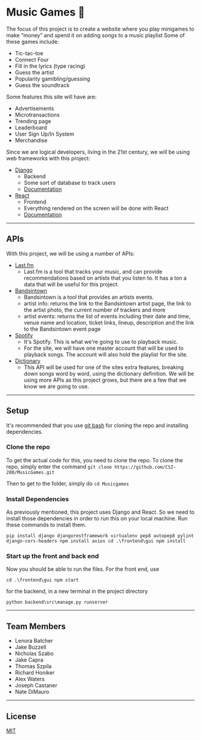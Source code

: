 # Music Games :musical_note:
The focus of this project is to create a website where you play minigames to make “money” and spend it on adding songs to a music playlist
Some of these games include:    
   * Tic-tac-toe
   * Connect Four
   * Fill in the lyrics (type racing)
   * Guess the artist
   * Popularity gamibling/guessing
   * Guess the soundtrack

Some features this site will have are:
   * Advertisements
   * Microtransactions
   * Trending page
   * Leaderboard
   * User Sign Up/In System
   * Merchandise

Since we are logical developers, living in the 21st century, we will be using web frameworks with this project:
   * [Django](https://www.djangoproject.com/)
       * Backend
        * Some sort of database to track users
        * [Documentation](https://docs.djangoproject.com/en/3.0/intro/install/)
   * [React](https://reactjs.org/)
        * Frontend
        * Everything rendered on the screen will be done with React
        * [Documentation](https://github.com/facebook/react)

- - - -

## APIs
With this project, we will be using a number of APIs:
   * [Last.fm](https://www.last.fm/api/)
       * Last.fm is a tool that tracks your music, and can provide recommendations based on artists that you listen to. It has a ton a data that will be useful for this project.
   * [Bandsintown](https://app.swaggerhub.com/apis/Bandsintown/PublicAPI/3.0.0#/)
        * Bandsintown is a tool that provides an artists events.
        * artist info: returns the link to the Bandsintown artist page, the link to the artist photo, the current number of trackers and more
        * artist events: returns the list of events including their date and time, venue name and location, ticket links, lineup, description and the link to the Bandsintown event page
   * [Spotify](https://developer.spotify.com/documentation/web-api/)
        * It's Spotify. This is what we're going to use to playback music.
        * For the site, we will have one master account that will be used to playback songs. The account will also hold the playlist for the site.
   * [Dictionary](https://dictionaryapi.com/)
        * This API will be used for one of the sites extra features, breaking down songs word by word, using the dictionary definition.
We will be using more APIs as this project grows, but there are a few that we know we are going to use.

- - - -

## Setup
It's recommended that you use [git bash](https://gitforwindows.org/) for cloning the repo and installing dependencies.
### Clone the repo
To get the actual code for this, you need to clone the repo.  To clone the repo, simply enter the command `git clone https://github.com/CSI-280/MusicGames.git`

Then to get to the folder, simply do `cd Musicgames`
### Install Dependencies
As previously mentioned, this project uses Django and React. So we need to install those dependencies in order to run this on your local machine.
Run these commands to install them.

`pip install django djangorestframework virtualenv pep8 autopep8 pylint django-cors-headers
npm install axios
cd .\frontend\gui
npm install`
### Start up the front and back end
Now you should be able to run the files.
For the front end, use 

`cd .\frontend\gui
npm start`

for the backend, in a new terminal in the project directory

`python backend\src\manage.py runserver`

- - - -

## Team Members
   * Lenora Batcher
   * Jake Buzzell
   * Nicholas Szabo
   * Jake Capra
   * Thomas Szpila
   * Richard Honiker
   * Alex Waters
   * Joseph Castaner
   * Nate DiMauro

- - - -

## License
[MIT](https://choosealicense.com/licenses/mit/)